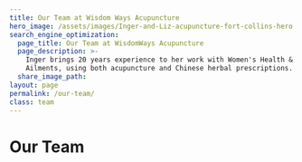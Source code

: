 ```yaml
---
title: Our Team at Wisdom Ways Acupuncture
hero_image: /assets/images/Inger-and-Liz-acupuncture-fort-collins-hero.jpg
search_engine_optimization:
  page_title: Our Team at WisdomWays Acupuncture
  page_description: >-
    Inger brings 20 years experience to her work with Women's Health & Chronic
    Ailments, using both acupuncture and Chinese herbal prescriptions.
  share_image_path:
layout: page
permalink: /our-team/
class: team
---
```


# Our Team